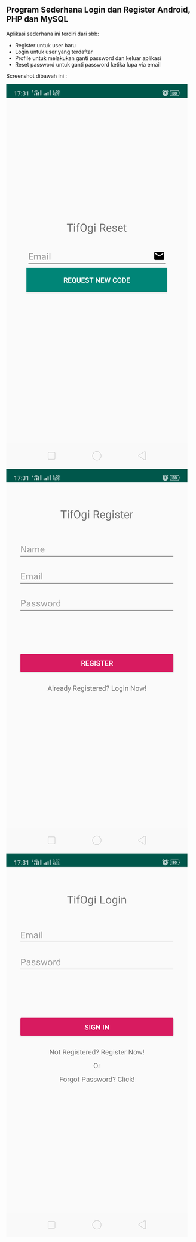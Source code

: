 ## Program Sederhana Login dan Register Android, PHP dan MySQL

Aplikasi sederhana ini terdiri dari sbb:

- Register untuk user baru
- Login untuk user yang terdaftar
- Profile untuk melakukan ganti password dan keluar aplikasi
- Reset password untuk ganti password ketika lupa via email

Screenshot dibawah ini :

![pic 1](screenshot/1.png)
![pic 2](screenshot/2.png)
![pic 3](screenshot/3.png)

